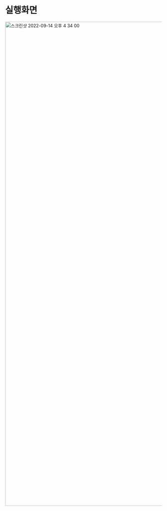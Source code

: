 # 실행화면
<img width="1552" alt="스크린샷 2022-09-14 오후 4 34 00" src="https://user-images.githubusercontent.com/87863264/190111323-5be85769-6141-4022-8fe3-2e2f809d5f2f.png">
